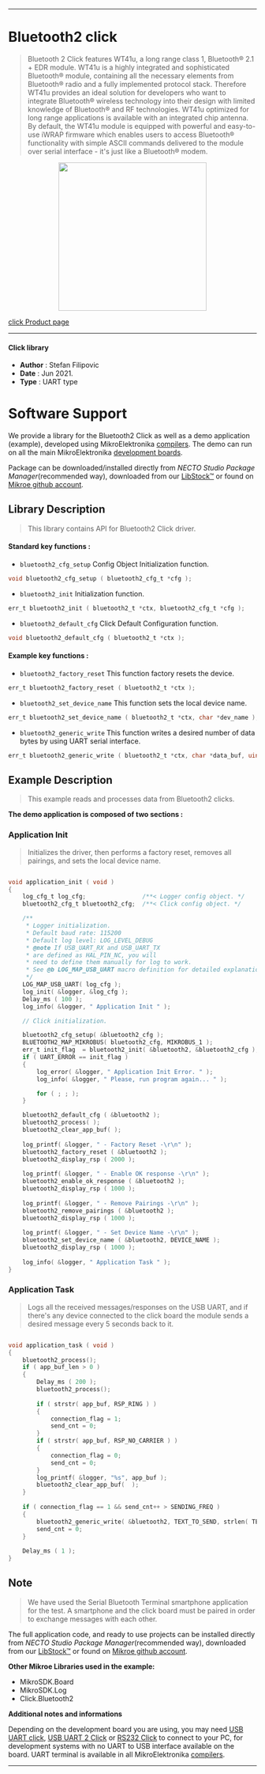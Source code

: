 
---
# Bluetooth2 click

> Bluetooth 2 Click features WT41u, a long range class 1, Bluetooth® 2.1 + EDR module. WT41u is a highly integrated and sophisticated Bluetooth® module, containing all the necessary elements from Bluetooth® radio and a fully implemented protocol stack. Therefore WT41u provides an ideal solution for developers who want to integrate Bluetooth® wireless technology into their design with limited knowledge of Bluetooth® and RF technologies. WT41u optimized for long range applications is available with an integrated chip antenna. By default, the WT41u module is equipped with powerful and easy-to-use iWRAP firmware which enables users to access Bluetooth® functionality with simple ASCII commands delivered to the module over serial interface - it's just like a Bluetooth® modem.

<p align="center">
  <img src="https://download.mikroe.com/images/click_for_ide/bluetooth2__click.png" height=300px>
</p>

[click Product page](https://www.mikroe.com/bluetooth2-click)

---


#### Click library

- **Author**        : Stefan Filipovic
- **Date**          : Jun 2021.
- **Type**          : UART type


# Software Support

We provide a library for the Bluetooth2 Click
as well as a demo application (example), developed using MikroElektronika
[compilers](https://www.mikroe.com/necto-studio).
The demo can run on all the main MikroElektronika [development boards](https://www.mikroe.com/development-boards).

Package can be downloaded/installed directly from *NECTO Studio Package Manager*(recommended way), downloaded from our [LibStock&trade;](https://libstock.mikroe.com) or found on [Mikroe github account](https://github.com/MikroElektronika/mikrosdk_click_v2/tree/master/clicks).

## Library Description

> This library contains API for Bluetooth2 Click driver.

#### Standard key functions :

- `bluetooth2_cfg_setup` Config Object Initialization function.
```c
void bluetooth2_cfg_setup ( bluetooth2_cfg_t *cfg );
```

- `bluetooth2_init` Initialization function.
```c
err_t bluetooth2_init ( bluetooth2_t *ctx, bluetooth2_cfg_t *cfg );
```

- `bluetooth2_default_cfg` Click Default Configuration function.
```c
void bluetooth2_default_cfg ( bluetooth2_t *ctx );
```

#### Example key functions :

- `bluetooth2_factory_reset` This function factory resets the device.
```c
err_t bluetooth2_factory_reset ( bluetooth2_t *ctx );
```

- `bluetooth2_set_device_name` This function sets the local device name.
```c
err_t bluetooth2_set_device_name ( bluetooth2_t *ctx, char *dev_name );
```

- `bluetooth2_generic_write` This function writes a desired number of data bytes by using UART serial interface.
```c
err_t bluetooth2_generic_write ( bluetooth2_t *ctx, char *data_buf, uint16_t len );
```

## Example Description

> This example reads and processes data from Bluetooth2 clicks.

**The demo application is composed of two sections :**

### Application Init

> Initializes the driver, then performs a factory reset, removes all pairings, and sets the local device name.

```c

void application_init ( void )
{
    log_cfg_t log_cfg;                /**< Logger config object. */
    bluetooth2_cfg_t bluetooth2_cfg;  /**< Click config object. */

    /** 
     * Logger initialization.
     * Default baud rate: 115200
     * Default log level: LOG_LEVEL_DEBUG
     * @note If USB_UART_RX and USB_UART_TX 
     * are defined as HAL_PIN_NC, you will 
     * need to define them manually for log to work. 
     * See @b LOG_MAP_USB_UART macro definition for detailed explanation.
     */
    LOG_MAP_USB_UART( log_cfg );
    log_init( &logger, &log_cfg );
    Delay_ms ( 100 );
    log_info( &logger, " Application Init " );

    // Click initialization.

    bluetooth2_cfg_setup( &bluetooth2_cfg );
    BLUETOOTH2_MAP_MIKROBUS( bluetooth2_cfg, MIKROBUS_1 );
    err_t init_flag  = bluetooth2_init( &bluetooth2, &bluetooth2_cfg );
    if ( UART_ERROR == init_flag ) 
    {
        log_error( &logger, " Application Init Error. " );
        log_info( &logger, " Please, run program again... " );

        for ( ; ; );
    }

    bluetooth2_default_cfg ( &bluetooth2 );
    bluetooth2_process( );
    bluetooth2_clear_app_buf( );
    
    log_printf( &logger, " - Factory Reset -\r\n" );
    bluetooth2_factory_reset ( &bluetooth2 );
    bluetooth2_display_rsp ( 2000 ); 
    
    log_printf( &logger, " - Enable OK response -\r\n" );
    bluetooth2_enable_ok_response ( &bluetooth2 );
    bluetooth2_display_rsp ( 1000 ); 
    
    log_printf( &logger, " - Remove Pairings -\r\n" );
    bluetooth2_remove_pairings ( &bluetooth2 );
    bluetooth2_display_rsp ( 1000 ); 
    
    log_printf( &logger, " - Set Device Name -\r\n" );
    bluetooth2_set_device_name ( &bluetooth2, DEVICE_NAME );
    bluetooth2_display_rsp ( 1000 ); 
    
    log_info( &logger, " Application Task " );
}

```

### Application Task

> Logs all the received messages/responses on the USB UART, and if there's any device
> connected to the click board the module sends a desired message every 5 seconds back to it.

```c

void application_task ( void )
{
    bluetooth2_process();
    if ( app_buf_len > 0 ) 
    {
        Delay_ms ( 200 );
        bluetooth2_process();
        
        if ( strstr( app_buf, RSP_RING ) )
        {
            connection_flag = 1;
            send_cnt = 0;
        }
        if ( strstr( app_buf, RSP_NO_CARRIER ) )
        {
            connection_flag = 0;
            send_cnt = 0;
        }
        log_printf( &logger, "%s", app_buf );
        bluetooth2_clear_app_buf(  );
    }
    
    if ( connection_flag == 1 && send_cnt++ > SENDING_FREQ )
    {
        bluetooth2_generic_write( &bluetooth2, TEXT_TO_SEND, strlen( TEXT_TO_SEND ) );
        send_cnt = 0;
    }
    
    Delay_ms ( 1 );
}

```

## Note

> We have used the Serial Bluetooth Terminal smartphone application for the test. 
> A smartphone and the click board must be paired in order to exchange messages with each other.

The full application code, and ready to use projects can be installed directly from *NECTO Studio Package Manager*(recommended way), downloaded from our [LibStock&trade;](https://libstock.mikroe.com) or found on [Mikroe github account](https://github.com/MikroElektronika/mikrosdk_click_v2/tree/master/clicks).

**Other Mikroe Libraries used in the example:**

- MikroSDK.Board
- MikroSDK.Log
- Click.Bluetooth2

**Additional notes and informations**

Depending on the development board you are using, you may need
[USB UART click](https://www.mikroe.com/usb-uart-click),
[USB UART 2 Click](https://www.mikroe.com/usb-uart-2-click) or
[RS232 Click](https://www.mikroe.com/rs232-click) to connect to your PC, for
development systems with no UART to USB interface available on the board. UART
terminal is available in all MikroElektronika
[compilers](https://shop.mikroe.com/compilers).

---
